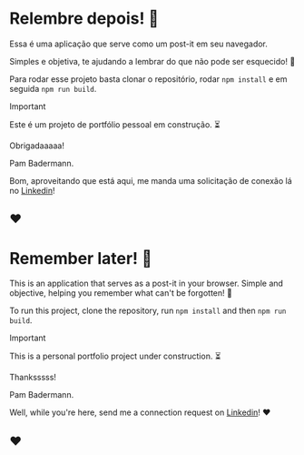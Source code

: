 # Relembre depois! :pencil:

Essa é uma aplicação que serve como um post-it em seu navegador.

Simples e objetiva, te ajudando a lembrar do que não pode ser esquecido! :no_good:

Para rodar esse projeto basta clonar o repositório, rodar `npm install` e em seguida `npm run build`.

> [!IMPORTANT]
> Este é um projeto de portfólio pessoal em construção. :hourglass_flowing_sand:

Obrigadaaaaa!

Pam Badermann.

Bom, aproveitando que está aqui, me manda uma solicitação de conexão lá no [Linkedin](https://www.linkedin.com/in/pamelabadermann/)!

## ♥

##

# Remember later! :pencil:

This is an application that serves as a post-it in your browser.
Simple and objective, helping you remember what can't be forgotten! :no_good:

To run this project, clone the repository, run `npm install` and then `npm run build`.

> [!IMPORTANT]
> This is a personal portfolio project under construction. :hourglass_flowing_sand:

Thanksssss!

Pam Badermann.

Well, while you're here, send me a connection request on [Linkedin](https://www.linkedin.com/in/pamelabadermann/)! ♥

## ♥

##
